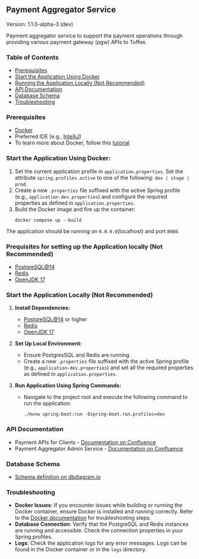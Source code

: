 ## Payment Aggregator Service
Version: 1.1.0-alpha-3 (dev)

Payment aggregator service to support the payment operations through providing various payment gateway (pgw) APIs to Toffee.

### Table of Contents
- [Prerequisites](#prerequisites)
- [Start the Application Using Docker](#start-the-application-using-docker)
- [Running the Application Locally (Not Recommended)](#running-the-application-locally-not-recommended)
- [API Documentation](#api-documentation)
- [Database Schema](#database-schema)
- [Troubleshooting](#troubleshooting)

### Prerequisites
- [Docker](https://docs.docker.com/engine/install/)
- Preferred IDE (e.g., [IntelliJ](https://www.jetbrains.com/idea/download/?section=linux))
- To learn more about Docker, follow this [tutorial](https://www.youtube.com/watch?v=31ieHmcTUOk)

### Start the Application Using Docker:
1. Set the current application profile in `application.properties`. Set the attribute `spring.profiles.active` to one of the following: `dev | stage | prod`.
2. Create a new `.properties` file suffixed with the active Spring profile (e.g., `application-dev.properties`) and configure the required properties as defined in `application.properties`.
3. Build the Docker image and fire up the container:
    ```shell
    docker compose up --build
    ```

The application should be running on `0.0.0.0`(localhost) and port `8080`.

### Prequisites for setting up the Application locally (Not Recommended)
- [PostgreSQL@14](https://www.postgresql.org/download/)
- [Redis](https://redis.io/downloads/)
- [OpenJDK 17](https://openjdk.org/projects/jdk/17/)

### Start the Application Locally (Not Recommended)
1. **Install Dependencies:**
    - [PostgreSQL@14](https://www.postgresql.org/download/) or higher
    - [Redis](https://redis.io/downloads/)
    - [OpenJDK 17](https://openjdk.org/projects/jdk/17/)

2. **Set Up Local Environment:**
    - Ensure PostgresSQL and Redis are running.
    - Create a new `.properties` file suffixed with the active Spring profile (e.g., `application-dev.properties`) and set all the required properties as defined in `application.properties`.

3. **Run Application Using Spring Commands:**
    - Navigate to the project root and execute the following command to run the application:
      ```shell
      ./mvnw spring-boot:run -Dspring-boot.run.profiles=dev
      ```


### API Documentation
- Payment APIs for Clients - [Documentation on Confluence](https://toffee-bl.atlassian.net/wiki/spaces/TP/pages/264208443/Toffee+Client+APIs#Payment)
- Payment Aggregator Admin Service - [Documentation on Confluence](https://toffee-bl.atlassian.net/wiki/spaces/TP/pages/239009805/Payment+Aggregator+Admin+Service+Planning)

### Database Schema
- [Schema definition on dbdiagram.io](https://dbdiagram.io/d/payment_gatway_listing-662a36fa03593b6b61f2adc0)

### Troubleshooting
- **Docker Issues**: If you encounter issues while building or running the Docker container, ensure Docker is installed and running correctly. Refer to the [Docker documentation](https://docs.docker.com/get-docker/) for troubleshooting steps.
- **Database Connection**: Verify that the PostgreSQL and Redis instances are running and accessible. Check the connection properties in your Spring profiles.
- **Logs**: Check the application logs for any error messages. Logs can be found in the Docker container or in the `logs` directory.
